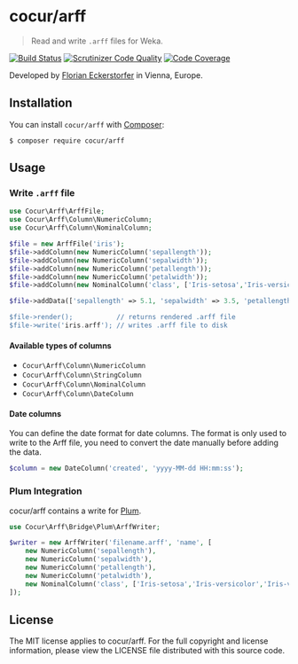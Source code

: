 cocur/arff
==========

> Read and write `.arff` files for Weka.

[![Build Status](https://travis-ci.org/cocur/arff.svg?branch=master)](https://travis-ci.org/cocur/arff)
[![Scrutinizer Code Quality](https://scrutinizer-ci.com/g/cocur/arff/badges/quality-score.png?b=master)](https://scrutinizer-ci.com/g/cocur/arff/?branch=master)
[![Code Coverage](https://scrutinizer-ci.com/g/cocur/arff/badges/coverage.png?b=master)](https://scrutinizer-ci.com/g/cocur/arff/?branch=master)

Developed by [Florian Eckerstorfer](https://florian.ec) in Vienna, Europe.

Installation
------------

You can install `cocur/arff` with [Composer](http://getcomposer.org):

```shell
$ composer require cocur/arff
```

Usage
-----

### Write `.arff` file

```php
use Cocur\Arff\ArffFile;
use Cocur\Arff\Column\NumericColumn;
use Cocur\Arff\Column\NominalColumn;

$file = new ArffFile('iris');
$file->addColumn(new NumericColumn('sepallength'));
$file->addColumn(new NumericColumn('sepalwidth'));
$file->addColumn(new NumericColumn('petallength'));
$file->addColumn(new NumericColumn('petalwidth'));
$file->addColumn(new NominalColumn('class', ['Iris-setosa','Iris-versicolor','Iris-virginica']));

$file->addData(['sepallength' => 5.1, 'sepalwidth' => 3.5, 'petallength' => 1.4, 'petalwidth' => 0.2, 'class' => Iris-setosa']);

$file->render();           // returns rendered .arff file
$file->write('iris.arff'); // writes .arff file to disk
```

#### Available types of columns

- `Cocur\Arff\Column\NumericColumn`
- `Cocur\Arff\Column\StringColumn`
- `Cocur\Arff\Column\NominalColumn`
- `Cocur\Arff\Column\DateColumn`

#### Date columns

You can define the date format for date columns. The format is only used to write to the Arff file, you need to
convert the date manually before adding the data.

```php
$column = new DateColumn('created', 'yyyy-MM-dd HH:mm:ss');
```

### Plum Integration

cocur/arff contains a write for [Plum](https://github.com/plumphp/plum).

```php
use Cocur\Arff\Bridge\Plum\ArffWriter;

$writer = new ArffWriter('filename.arff', 'name', [
    new NumericColumn('sepallength'),
    new NumericColumn('sepalwidth'),
    new NumericColumn('petallength'),
    new NumericColumn('petalwidth'),
    new NominalColumn('class', ['Iris-setosa','Iris-versicolor','Iris-virginica']),
]);
```


License
--------

The MIT license applies to cocur/arff. For the full copyright and license information, please view the LICENSE file
distributed with this source code.

